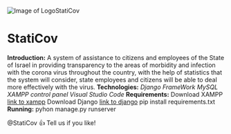 ![Image of LogoStatiCov](https://i.ibb.co/1XnKmkp/logostaticov.png)
# StatiCov
**Introduction:**
A system of assistance to citizens and employees of the State of Israel in providing transparency to the areas of morbidity and infection with the corona virus throughout the country, with the help of statistics that the system will consider, state employees and citizens will be able to deal more effectively with the virus.
**Technologies:**
*Django FrameWork* 
*MySQL*
*XAMPP control panel*
*Visual Studio Code*
**Requirements:**
Download XAMPP [link to xampp](https://www.apachefriends.org/download.html)
Download Django [link to django](https://www.djangoproject.com/)
pip install requirements.txt
**Running:**
pyhon manage.py runserver 

@StatiCov :+1: Tell us if you like!





